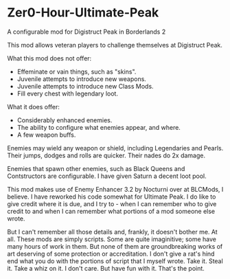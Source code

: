 # Zer0-Hour-Ultimate-Peak
A configurable mod for Digistruct Peak in Borderlands 2

This mod allows veteran players to challenge themselves at Digistruct Peak.

What this mod does not offer:
* Effeminate or vain things, such as "skins".
* Juvenile attempts to introduce new weapons.
* Juvenile attempts to introduce new Class Mods.
* Fill every chest with legendary loot.

What it does offer:
* Considerably enhanced enemies.
* The ability to configure what enemies appear, and where.
* A few weapon buffs.

Enemies may wield any weapon or shield, including Legendaries and Pearls. Their jumps, dodges and rolls are quicker. Their nades do 2x damage.

Enemies that spawn other enemies, such as Black Queens and Contstructors are configurable.
I have given Saturn a decent loot pool.



This mod makes use of Enemy Enhancer 3.2 by Nocturni over at BLCMods, I believe. I have reworked his code somewhat for Ultimate Peak. I do like to give credit where it is due, and I try to - when I can remember who to give credit to and when I can remember what portions of a mod someone else wrote.

But I can't remember all those details and, frankly, it doesn't bother me. At all. These mods are simply scripts. Some are quite imaginitive; some have many hours of work in them. But none of them are groundbreaking works of art deserving of some protection or accreditation. I don't give a rat's hind end what you do with the portions of script that I myself wrote. Take it. Steal it. Take a whiz on it. I don't care. But have fun with it. That's the point.
